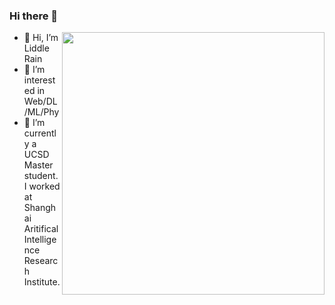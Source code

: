 ### Hi there 👋
<img align="right" src="https://github-readme-stats.vercel.app/api?username=fengsxy&count_private=true&show_icons=true&theme=radical" width="420">

- 👋 Hi, I’m Liddle Rain
- 👀 I’m interested in Web/DL/ML/Phy
- 🌱 I’m currently a UCSD Master student. I worked at Shanghai Aritifical Intelligence Research Institute.

<!---
fengsxy/fengsxy is a ✨ special ✨ repository because its `README.md` (this file) appears on your GitHub profile.
You can click the Preview link to take a look at your changes.
--->
